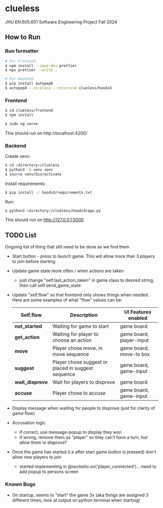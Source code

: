 # clueless

JHU EN.605.601 Software Engineering Project Fall 2024

## How to Run

### Run formatter

```sh
# For Frontend
$ npm install --save-dev prettier
$ npx prettier --write .

# For backend
$ pip install autopep8
$ autopep8 --in-place --recursive clueless/hoodid
```

### Frontend

```sh
$ cd clueless/frontend
$ npm install
```

```sh
$ sudo ng serve
```

This should run on http://localhost:4200/

### Backend

Create venv:

```sh
$ cd <directory>/clueless
$ python3 -m venv venv
$ source venv/bin/activate
```

Install requirements:

```sh
$ pip install -r hoodid/requirements.txt
```

Run:

```sh
$ python3 <directory>/clueless/hoodid/app.py
```

This should run on http://127.0.0.1:5000

## TODO List

Ongoing list of thing that still need to be done as we find them

- Start button - press to launch game. This will allow more than 3 players to join before starting
- Update game state more often / when actions are taken
  - just change "self.last_action_taken" in game class to desired string, then call self.send_game_state
- Update "self.flow" so that frontend only shows things when needed. Here are some examples of what "flow" values can be:

  | Self.flow         | Description                                        | UI Features enabled      |
  | ----------------- | -------------------------------------------------- | ------------------------ |
  | **not_started**   | Waiting for game to start                          | game board               |
  | **get_action**    | Waiting for player to choose an action             | game board, player-input |
  | **move**          | Player chose move, in move sequence                | game board, move-to box  |
  | **suggest**       | Player chose suggest or placed in suggest sequence | game board, game-input   |
  | **wait_disprove** | Wait for players to disprove                       | game board               |
  | **accuse**        | Player chose to accuse                             | game board, game-input   |

- Display message when waiting for people to disprove (just for clarity of game flow)
- Accusation logic
  - if correct, use message-popup to display they won
  - if wrong, remove them as "player" so they can't have a turn, but allow them to disprove?

- Once the game has started (i.e after start game button is pressed) don't allow new players to join
    - started implementing in @socketio.on('player_connected')... need to add popup to persons screen




### Known Bugs

- On startup, seems to "start" the game 3x (aka things are assigned 3 different times, look at output on python terminal when starting)
